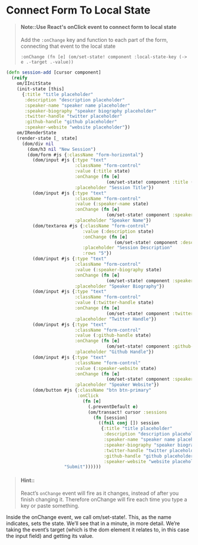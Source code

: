 # Connect Form To Local State


> #### Note::Use React's onClick event to connect form to local state
> Add the `:onChange` key and function to each part of the form, connecting that event to the local state
>
> `:onChange (fn [e] (om/set-state! component :local-state-key (-> e .-target .-value))`

<!--sec data-title="Reveal answer..." data-id="answer001" data-collapse=true ces-->

```clojure
(defn session-add [cursor component]
  (reify
    om/IInitState
    (init-state [this]
      {:title "title placeholder"
       :description "description placeholder"
       :speaker-name "speaker name placeholder"
       :speaker-biography "speaker biography placeholder"
       :twitter-handle "twitter placeholder"
       :github-handle "github placeholder"
       :speaker-website "website placeholder"})
    om/IRenderState
    (render-state [_ state]
      (dom/div nil
        (dom/h3 nil "New Session")
        (dom/form #js {:className "form-horizontal"}
          (dom/input #js {:type "text"
                          :className "form-control"
                          :value (:title state)
                          :onChange (fn [e]
                                      (om/set-state! component :title (-> e .-target .-value)))
                          :placeholder "Session Title"})
          (dom/input #js {:type "text"
                          :className "form-control"
                          :value (:speaker-name state)
                          :onChange (fn [e]
                                      (om/set-state! component :speaker-name (-> e .-target .-value)))
                          :placeholder "Speaker Name"})
          (dom/textarea #js {:className "form-control"
                             :value (:description state)
                             :onChange (fn [e]
                                         (om/set-state! component :description (-> e .-target .-value)))
                             :placeholder "Session Description"
                             :rows "5"})
          (dom/input #js {:type "text"
                          :className "form-control"
                          :value (:speaker-biography state)
                          :onChange (fn [e]
                                      (om/set-state! component :speaker-biography (-> e .-target .-value)))
                          :placeholder "Speaker Biography"})
          (dom/input #js {:type "text"
                          :className "form-control"
                          :value (:twitter-handle state)
                          :onChange (fn [e]
                                      (om/set-state! component :twitter-handle (-> e .-target .-value)))
                          :placeholder "Twitter Handle"})
          (dom/input #js {:type "text"
                          :className "form-control"
                          :value (:github-handle state)
                          :onChange (fn [e]
                                      (om/set-state! component :github-handle (-> e .-target .-value)))
                          :placeholder "Github Handle"})
          (dom/input #js {:type "text"
                          :className "form-control"
                          :value (:speaker-website state)
                          :onChange (fn [e]
                                      (om/set-state! component :speaker-website (-> e .-target .-value)))
                          :placeholder "Speaker Website"})
          (dom/button #js {:className "btn btn-primary"
                           :onClick
                             (fn [e]
                               (.preventDefault e)
                               (om/transact! cursor :sessions
                                 (fn [session]
                                   ((fnil conj []) session
                                    {:title "title placeholder"
                                     :description "description placeholder"
                                     :speaker-name "speaker name placeholder"
                                     :speaker-biography "speaker biography placeholder"
                                     :twitter-handle "twitter placeholder"
                                     :github-handle "github placeholder"
                                     :speaker-website "website placeholder"}))))}
                      "Submit"))))))

```

<!--endsec-->

> #### Hint::
> React’s `onChange` event will fire as it changes, instead of after you finish changing it. Therefore onChange will fire each time you type a key or paste something.

Inside the onChange event, we call om/set-state!. This, as the name indicates, sets the state. We’ll see that in a minute, in more detail. We’re taking the event’s target (which is the dom element it relates to, in this case the input field) and getting its value.
